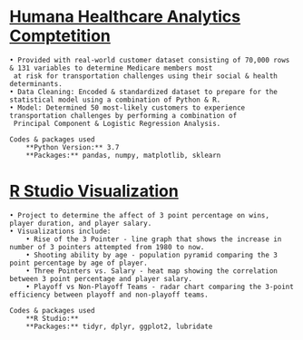 

# [Humana Healthcare Analytics Comptetition](https://github.com/nfe9r6/Case-Competition)
	• Provided with real-world customer dataset consisting of 70,000 rows & 131 variables to determine Medicare members most
	 at risk for transportation challenges using their social & health determinants.
	• Data Cleaning: Encoded & standardized dataset to prepare for the statistical model using a combination of Python & R.
	• Model: Determined 50 most-likely customers to experience transportation challenges by performing a combination of
 	 Principal Component & Logistic Regression Analysis.
	 
	Codes & packages used
		**Python Version:** 3.7
		**Packages:** pandas, numpy, matplotlib, sklearn
		
# [R Studio Visualization](https://github.com/nfe9r6/R-Studio-Visualizations)
	• Project to determine the affect of 3 point percentage on wins, player duration, and player salary.
	• Visualizations include: 
		• Rise of the 3 Pointer - line graph that shows the increase in number of 3 pointers attempted from 1980 to now.
		• Shooting ability by age - population pyramid comparing the 3 point percentage by age of player. 
		• Three Pointers vs. Salary - heat map showing the correlation between 3 point percentage and player salary. 
		• Playoff vs Non-Playoff Teams - radar chart comparing the 3-point efficiency between playoff and non-playoff teams.
	 
	Codes & packages used
		**R Studio:** 
		**Packages:** tidyr, dplyr, ggplot2, lubridate
		
		
		
